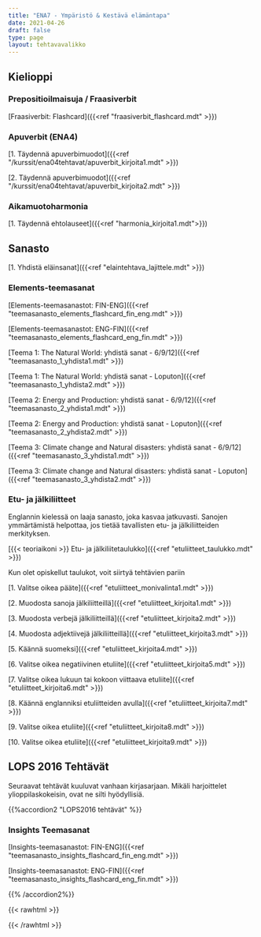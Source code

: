 ```yaml
---
title: "ENA7 - Ympäristö & Kestävä elämäntapa"
date: 2021-04-26
draft: false
type: page
layout: tehtavavalikko
---
```


## Kielioppi
### Prepositioilmaisuja / Fraasiverbit
[Fraasiverbit: Flashcard]({{<ref "fraasiverbit_flashcard.mdt" >}})

### Apuverbit (ENA4)
[1. Täydennä apuverbimuodot]({{<ref "/kurssit/ena04tehtavat/apuverbit_kirjoita1.mdt" >}})

[2. Täydennä apuverbimuodot]({{<ref "/kurssit/ena04tehtavat/apuverbit_kirjoita2.mdt" >}})

### Aikamuotoharmonia
[1. Täydennä ehtolauseet]({{<ref "harmonia_kirjoita1.mdt">}})

## Sanasto 

[1. Yhdistä eläinsanat]({{<ref "elaintehtava_lajittele.mdt" >}})

### Elements-teemasanat

[Elements-teemasanastot: FIN-ENG]({{<ref "teemasanasto_elements_flashcard_fin_eng.mdt" >}})

[Elements-teemasanastot: ENG-FIN]({{<ref "teemasanasto_elements_flashcard_eng_fin.mdt" >}})

[Teema 1: The Natural World: yhdistä sanat - 6/9/12]({{<ref "teemasanasto_1_yhdista1.mdt" >}})

[Teema 1: The Natural World: yhdistä sanat - Loputon]({{<ref "teemasanasto_1_yhdista2.mdt" >}})

[Teema 2: Energy and Production: yhdistä sanat - 6/9/12]({{<ref "teemasanasto_2_yhdista1.mdt" >}})

[Teema 2: Energy and Production: yhdistä sanat - Loputon]({{<ref "teemasanasto_2_yhdista2.mdt" >}})

[Teema 3: Climate change and Natural disasters: yhdistä sanat - 6/9/12]({{<ref "teemasanasto_3_yhdista1.mdt" >}})

[Teema 3: Climate change and Natural disasters: yhdistä sanat - Loputon]({{<ref "teemasanasto_3_yhdista2.mdt" >}})


### Etu- ja jälkiliitteet

Englannin kielessä on laaja sanasto, joka kasvaa jatkuvasti. Sanojen ymmärtämistä helpottaa, jos tietää tavallisten etu- ja jälkiliitteiden merkityksen.

[{{< teoriaikoni >}} Etu- ja jälkiliitetaulukko]({{<ref "etuliitteet_taulukko.mdt" >}})

Kun olet opiskellut taulukot, voit siirtyä tehtävien pariin

[1. Valitse oikea pääte]({{<ref "etuliitteet_monivalinta1.mdt" >}})

[2. Muodosta sanoja jälkiliitteillä]({{<ref "etuliitteet_kirjoita1.mdt" >}})

[3. Muodosta verbejä jälkiliitteillä]({{<ref "etuliitteet_kirjoita2.mdt" >}})

[4. Muodosta adjektiivejä jälkiliitteillä]({{<ref "etuliitteet_kirjoita3.mdt" >}})

[5. Käännä suomeksi]({{<ref "etuliitteet_kirjoita4.mdt" >}})

[6. Valitse oikea negatiivinen etuliite]({{<ref "etuliitteet_kirjoita5.mdt" >}})

[7. Valitse oikea lukuun tai kokoon viittaava etuliite]({{<ref "etuliitteet_kirjoita6.mdt" >}})

[8. Käännä englanniksi etuliitteiden avulla]({{<ref "etuliitteet_kirjoita7.mdt" >}}) 

[9. Valitse oikea etuliite]({{<ref "etuliitteet_kirjoita8.mdt" >}}) 

[10. Valitse oikea etuliite]({{<ref "etuliitteet_kirjoita9.mdt" >}}) 

## LOPS 2016 Tehtävät

Seuraavat tehtävät kuuluvat vanhaan kirjasarjaan. Mikäli harjoittelet ylioppilaskokeisin, ovat ne silti hyödyllisiä.

{{%accordion2 "LOPS2016 tehtävät" %}}

### Insights Teemasanat

[Insights-teemasanastot: FIN-ENG]({{<ref "teemasanasto_insights_flashcard_fin_eng.mdt" >}})

[Insights-teemasanastot: ENG-FIN]({{<ref "teemasanasto_insights_flashcard_eng_fin.mdt" >}})

{{% /accordion2%}}



{{< rawhtml >}}
<style>
#hello{
    background: url(/img/kansikuvat/kurssivalikot/ena7.jpg)
}

#hello h {
    font-size: 2.5em!important;
}
</style>
{{< /rawhtml >}}
